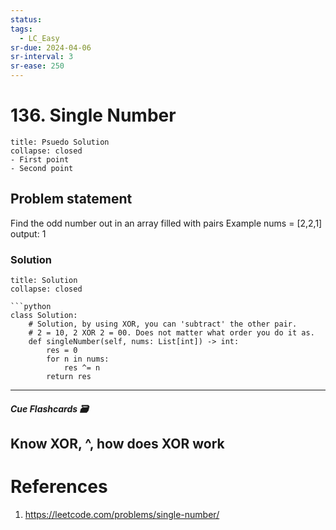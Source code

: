 ```yaml
---
status: 
tags:
  - LC_Easy
sr-due: 2024-04-06
sr-interval: 3
sr-ease: 250
---
```

# 136. Single Number
```ad-tldr
title: Psuedo Solution
collapse: closed
- First point
- Second point
```
## Problem statement
Find the odd number out in an array filled with pairs
Example nums = [2,2,1] output: 1
### Solution
```ad-tldr
title: Solution
collapse: closed

```python
class Solution:
    # Solution, by using XOR, you can 'subtract' the other pair.
    # 2 = 10, 2 XOR 2 = 00. Does not matter what order you do it as.
    def singleNumber(self, nums: List[int]) -> int:
        res = 0
        for n in nums:
            res ^= n
        return res

```

---
##### Cue Flashcards 🗃
Know XOR, ^, how does XOR work
---
# References
1. https://leetcode.com/problems/single-number/

